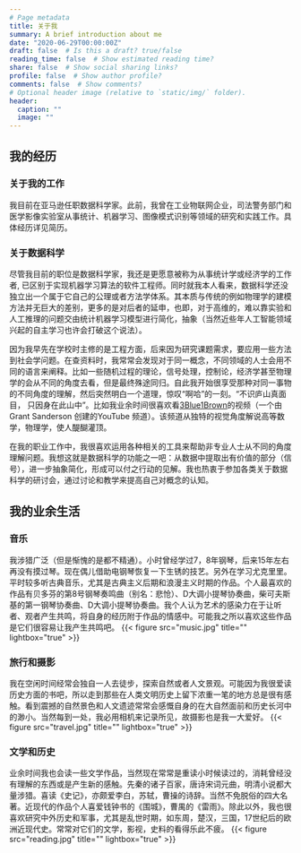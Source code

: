 ```yaml
---
# Page metadata
title: 关于我
summary: A brief introduction about me
date: "2020-06-29T00:00:00Z"
draft: false  # Is this a draft? true/false
reading_time: false  # Show estimated reading time?
share: false  # Show social sharing links?
profile: false  # Show author profile?
comments: false  # Show comments?
# Optional header image (relative to `static/img/` folder).
header:
  caption: ""
  image: ""
---
```


## 我的经历

### 关于我的工作
我目前在亚马逊任职数据科学家。此前，我曾在工业物联网企业，司法警务部门和医学影像实验室从事统计、机器学习、图像模式识别等领域的研究和实践工作。具体经历详见简历。

### 关于数据科学
尽管我目前的职位是数据科学家，我还是更愿意被称为从事统计学或经济学的工作者, 已区别于实现机器学习算法的软件工程师。同时就我本人看来，数据科学还没独立出一个属于它自己的公理或者方法学体系。其本质与传统的例如物理学的建模方法并无巨大的差别，更多的是对后者的延申，也即，对于高维的，难以靠实验和人工推理的问题交由统计机器学习模型进行简化，抽象（当然近些年人工智能领域兴起的自主学习也许会打破这个说法）。

因为我早先在学校时主修的是工程方面，后来因为研究课题需求，要应用一些方法到社会学问题。在查资料时，我常常会发现对于同一概念，不同领域的人士会用不同的语言来阐释。比如一些随机过程的理论，信号处理，控制论，经济学甚至物理学的会从不同的角度去看，但是最终殊途同归。自此我开始很享受那种对同一事物的不同角度的理解，然后突然明白一个道理，惊叹“啊哈”的一刻。“不识庐山真面目， 只因身在此山中”。比如我业余时间很喜欢看[3Blue1Brown](https://www.3blue1brown.com/)的视频（一个由 Grant Sanderson 创建的YouTube 频道）。该频道从独特的视觉角度解说高等数学，物理学，使人醍醐灌顶。

在我的职业工作中，我很喜欢运用各种相关的工具来帮助非专业人士从不同的角度理解问题。我想这就是数据科学的功能之一吧：从数据中提取出有价值的部分（信号），进一步抽象简化，形成可以付之行动的见解。我也热衷于参加各类关于数据科学的研讨会，通过讨论和教学来提高自己对概念的认知。


## 我的业余生活

### 音乐
我涉猎广泛（但是惭愧的是都不精通）。小时曾经学过7，8年钢琴，后来15年左右再没有摸过琴。现在偶儿借助电钢琴恢复一下生锈的技艺。另外在学习尤克里里。平时较多听古典音乐，尤其是古典主义后期和浪漫主义时期的作品。个人最喜欢的作品有贝多芬的第8号钢琴奏鸣曲（别名：悲怆）、D大调小提琴协奏曲，柴可夫斯基的第一钢琴协奏曲、D大调小提琴协奏曲。我个人认为艺术的感染力在于让听者、观者产生共鸣，将自身的经历附于作品的情感中。可能我之所以喜欢这些作品是它们很容易让我产生共鸣吧。
{{< figure src="music.jpg" title="" lightbox="true" >}}

### 旅行和摄影
我在空闲时间经常会独自一人去徒步，探索自然或者人文景观。可能因为我很爱读历史方面的书吧，所以走到那些在人类文明历史上留下浓重一笔的地方总是很有感触。看到震撼的自然景色和人文遗迹常常会感慨自身的在大自然面前和历史长河中的渺小。当然每到一处，我必用相机来记录所见，故摄影也是我一大爱好。
{{< figure src="travel.jpg" title="" lightbox="true" >}}

### 文学和历史
业余时间我也会读一些文学作品，当然现在常常是重读小时候读过的，消耗曾经没有理解的东西或是产生新的感触。先秦的诸子百家，唐诗宋词元曲，明清小说都大量涉猎。喜读《史记》，亦颇爱李白，苏轼，曹操的诗辞。当然不免脱俗的四大名著。近现代的作品个人喜爱钱钟书的《围城》，曹禺的《雷雨》。除此以外，我也很喜欢研究中外历史和军事，尤其是乱世时期，如东周，楚汉，三国，17世纪后的欧洲近现代史。常常对它们的文学，影视，史料的看得乐此不疲。
{{< figure src="reading.jpg" title="" lightbox="true" >}}
